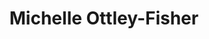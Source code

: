 ---
title: Michelle Ottley-Fisher
redirect_from:
  - /people/michelle-ottley
  - /people/michelle-j-ottley
other_names: 
 - Michelle Ottley
 - Michelle J. Ottley
layout: people
image: 
image_credit: 
image_alt: 
image_caption: 
details:
  Website:
  Facebook:
  Twitter:
  Instagram: 
  LinkedIn: Michelle Ottley-Fisher | michelle-ottley-fisher-19ab9632
  IBDB: 
  IMDb: 
---